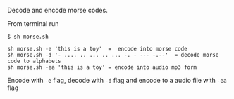 Decode and encode morse codes.

From terminal run

```
$ sh morse.sh

sh morse.sh -e 'this is a toy'  =  encode into morse code
sh morse.sh -d '- .... .. ... .. ... -. - --- -.--'  = decode morse code to alphabets
sh morse.sh -ea 'this is a toy' = encode into audio mp3 form
```

Encode with `-e` flag, decode with `-d` flag and encode to a audio file with `-ea` flag
